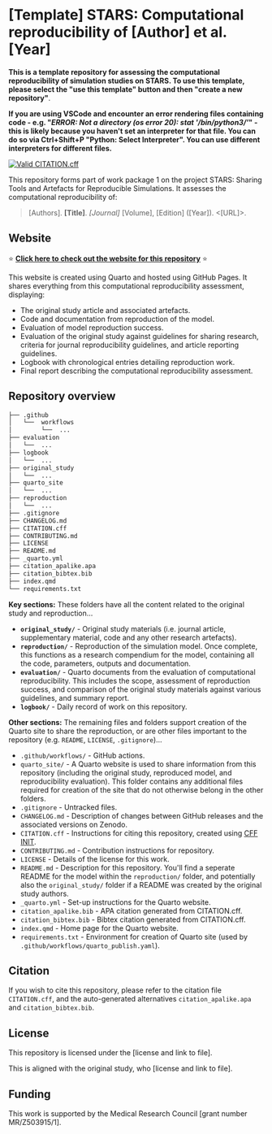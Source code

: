 <!-- TODO: Remove "[Template]" and amend to refer to the first author and year of the original study -->
# [Template] STARS: Computational reproducibility of [Author] et al. [Year]

<!-- TODO: Remove this paragraph -->
**This is a template repository for assessing the computational reproducibility of simulation studies on STARS. To use this template, please select the "use this template" button and then "create a new repository"**.

<!-- TODO: Remove this paragraph -->
**If you are using VSCode and encounter an error rendering files containing code - e.g. "*ERROR: Not a directory (os error 20): stat '/bin/python3/'*" - this is likely because you haven't set an interpreter for that file. You can do so via Ctrl+Shift+P "Python: Select Interpreter". You can use different interpreters for different files.**

<!-- Status badge from GitHub action checking validity of CITATION.cff -->
<!-- TODO: Amend the URL to your repository -->
[![Valid CITATION.cff](https://github.com/pythonhealthdatascience/stars_reproduction_template/actions/workflows/cff_validation.yaml/badge.svg)](https://github.com/pythonhealthdatascience/stars_reproduction_template/actions/workflows/cff_validation.yaml)

This repository forms part of work package 1 on the project STARS: Sharing Tools and Artefacts for Reproducible Simulations. It assesses the computational reproducibility of:

<!-- TODO: Amend to citation for the original study -->
> [Authors]. **[Title]**. *[Journal]* [Volume], [Edition] ([Year]). <[URL]>.

## Website

<!-- TODO: Amend the URL to your website -->
⭐ **[Click here to check out the website for this repository](https://pythonhealthdatascience.github.io/stars_reproduction_template/)** ⭐

This website is created using Quarto and hosted using GitHub Pages. It shares everything from this computational reproducibility assessment, displaying:
* The original study article and associated artefacts.
* Code and documentation from reproduction of the model.
* Evaluation of model reproduction success.
* Evaluation of the original study against guidelines for sharing research, criteria for journal reproducibility guidelines, and article reporting guidelines.
* Logbook with chronological entries detailing reproduction work.
* Final report describing the computational reproducibility assessment.

## Repository overview

<!-- TODO: Update this if you amend the structure or contents of the repository -->
```bash
├── .github
│   └──  workflows
│        └──  ...
├── evaluation
│   └──  ...
├── logbook
│   └──  ...
├── original_study
│   └──  ...
├── quarto_site
│   └──  ...
├── reproduction
│   └──  ...
├── .gitignore
├── CHANGELOG.md
├── CITATION.cff
├── CONTRIBUTING.md
├── LICENSE
├── README.md
├── _quarto.yml
├── citation_apalike.apa
├── citation_bibtex.bib
├── index.qmd
└── requirements.txt
```

**Key sections:** These folders have all the content related to the original study and reproduction...

* **`original_study/`** - Original study materials (i.e. journal article, supplementary material, code and any other research artefacts).
* **`reproduction/`** - Reproduction of the simulation model. Once complete, this functions as a research compendium for the model, containing all the code, parameters, outputs and documentation.
* **`evaluation/`** - Quarto documents from the evaluation of computational reproducibility. This includes the scope, assessment of reproduction success, and comparison of the original study materials against various guidelines, and summary report.
* **`logbook/`** - Daily record of work on this repository.

**Other sections:** The remaining files and folders support creation of the Quarto site to share the reproduction, or are other files important to the repository (e.g. `README`, `LICENSE`, `.gitignore`)...

* `.github/workflows/` - GitHub actions.
* `quarto_site/` - A Quarto website is used to share information from this repository (including the original study, reproduced model, and reproducibility evaluation). This folder contains any additional files required for creation of the site that do not otherwise belong in the other folders.
* `.gitignore` - Untracked files.
* `CHANGELOG.md` - Description of changes between GitHub releases and the associated versions on Zenodo.
* `CITATION.cff` - Instructions for citing this repository, created using [CFF INIT](https://citation-file-format.github.io/).
* `CONTRIBUTING.md` - Contribution instructions for repository.
* `LICENSE` - Details of the license for this work.
* `README.md` - Description for this repository. You'll find a seperate README for the model within the `reproduction/` folder, and potentially also the `original_study/` folder if a README was created by the original study authors.
* `_quarto.yml` - Set-up instructions for the Quarto website.
* `citation_apalike.bib` - APA citation generated from CITATION.cff.
* `citation_bibtex.bib` - Bibtex citation generated from CITATION.cff.
* `index.qmd` - Home page for the Quarto website.
* `requirements.txt` - Environment for creation of Quarto site (used by `.github/workflows/quarto_publish.yaml`).

## Citation

If you wish to cite this repository, please refer to the citation file `CITATION.cff`, and the auto-generated alternatives `citation_apalike.apa` and `citation_bibtex.bib`.

## License

<!-- TODO: Add license name and link -->
This repository is licensed under the [license and link to file].

<!-- TODO: Add license name and link (e.g. "who also licensed their work under the [MIT License](link)") -->
This is aligned with the original study, who [license and link to file].

## Funding

This work is supported by the Medical Research Council [grant number MR/Z503915/1].